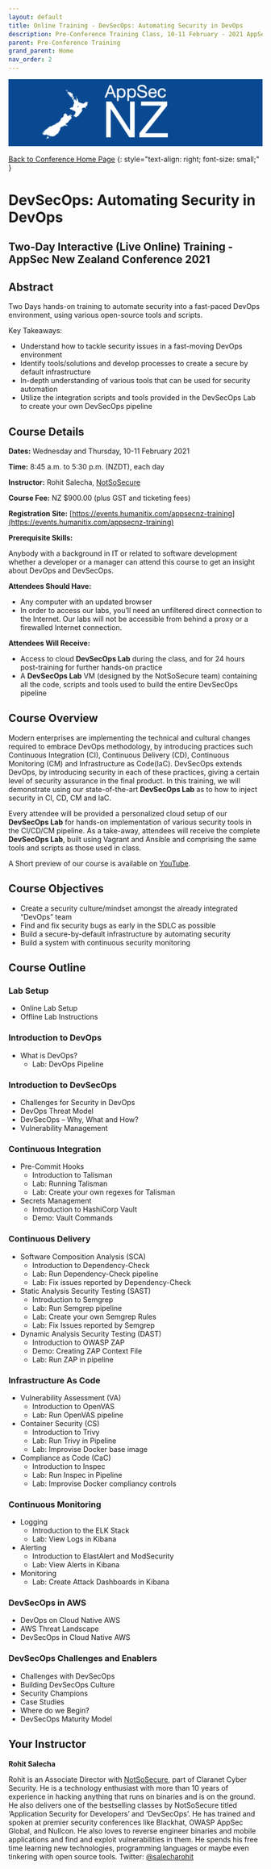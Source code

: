 ```yaml
---
layout: default
title: Online Training - DevSecOps: Automating Security in DevOps
description: Pre-Conference Training Class, 10-11 February - 2021 AppSec NZ Conference
parent: Pre-Conference Training
grand_parent: Home
nav_order: 2
---
```


[![Web Banner](/assets/images/AppSecNZ_Web_Banner.png)](index.md)

[Back to Conference Home Page](index.md)
{: style="text-align: right; font-size: small;" }

# DevSecOps: Automating Security in DevOps

## Two-Day Interactive (Live Online) Training - AppSec New Zealand Conference 2021

## Abstract

Two Days hands-on training to automate security into a fast-paced DevOps environment, using various open-source tools and scripts.

Key Takeaways:

* Understand how to tackle security issues in a fast-moving DevOps environment
* Identify tools/solutions and develop processes to create a secure by default infrastructure
* In-depth understanding of various tools that can be used for security automation
* Utilize the integration scripts and tools provided in the DevSecOps Lab to create your own DevSecOps pipeline

## Course Details 

**Dates:** Wednesday and Thursday, 10-11 February 2021

**Time:** 8:45 a.m. to 5:30 p.m. (NZDT), each day

**Instructor:** Rohit Salecha, [NotSoSecure](https://notsosecure.com)   

**Course Fee:** NZ $900.00 (plus GST and ticketing fees)

**Registration Site:** [https://events.humanitix.com/appsecnz-training](https://events.humanitix.com/appsecnz-training)

**Prerequisite Skills:**

Anybody with a background in IT or related to software development whether a developer or a manager can attend this course to get an insight about DevOps and DevSecOps.

**Attendees Should Have:** 

* Any computer with an updated browser
* In order to access our labs, you’ll need an unfiltered direct connection to the Internet. Our labs will not be accessible from behind a proxy or a firewalled Internet connection.

**Attendees Will Receive:**

* Access to cloud **DevSecOps Lab** during the class, and for 24 hours post-training for further hands-on practice
* A **DevSecOps Lab** VM (designed by the NotSoSecure team) containing all the code, scripts and tools used to build the entire DevSecOps pipeline

## Course Overview

Modern enterprises are implementing the technical and cultural changes required to embrace DevOps methodology, by introducing practices such Continuous Integration (CI), Continuous Delivery (CD), Continuous Monitoring (CM) and Infrastructure as Code(IaC). DevSecOps extends DevOps, by introducing security in each of these practices, giving a certain level of security assurance in the final product. In this training, we will demonstrate using our state-of-the-art **DevSecOps Lab** as to how to inject security in CI, CD, CM and IaC.

Every attendee will be provided a personalized cloud setup of our **DevSecOps Lab** for hands-on implementation of various security tools in the CI/CD/CM pipeline. As a take-away, attendees will receive the complete **DevSecOps Lab**, built using Vagrant and Ansible and comprising the same tools and scripts as those used in class.

A Short preview of our course is available on [YouTube](https://www.youtube.com/watch?v=_iGCZ4NPDqY).

## Course Objectives

* Create a security culture/mindset amongst the already integrated “DevOps” team
* Find and fix security bugs as early in the SDLC as possible
* Build a secure-by-default infrastructure by automating security
* Build a system with continuous security monitoring

## Course Outline

### Lab Setup

* Online Lab Setup
* Offline Lab Instructions

### Introduction to DevOps

* What is DevOps?
  * Lab: DevOps Pipeline

### Introduction to DevSecOps

* Challenges for Security in DevOps
* DevOps Threat Model
* DevSecOps – Why, What and How?
* Vulnerability Management

### Continuous Integration

* Pre-Commit Hooks
  * Introduction to Talisman
  * Lab: Running Talisman
  * Lab: Create your own regexes for Talisman
* Secrets Management
  * Introduction to HashiCorp Vault
  * Demo: Vault Commands

### Continuous Delivery

* Software Composition Analysis (SCA)
  * Introduction to Dependency-Check
  * Lab: Run Dependency-Check pipeline
  * Lab: Fix issues reported by Dependency-Check
* Static Analysis Security Testing (SAST)
  * Introduction to Semgrep
  * Lab: Run Semgrep pipeline
  * Lab: Create your own Semgrep Rules
  * Lab: Fix Issues reported by Semgrep
* Dynamic Analysis Security Testing (DAST)
  * Introduction to OWASP ZAP
  * Demo: Creating ZAP Context File
  * Lab: Run ZAP in pipeline

### Infrastructure As Code

* Vulnerability Assessment (VA)
  * Introduction to OpenVAS
  * Lab: Run OpenVAS pipeline
* Container Security (CS)
  * Introduction to Trivy
  * Lab: Run Trivy in Pipeline
  * Lab: Improvise Docker base image
* Compliance as Code (CaC)
  * Introduction to Inspec
  * Lab: Run Inspec in Pipeline
  * Lab: Improvise Docker compliancy controls

### Continuous Monitoring

* Logging
  * Introduction to the ELK Stack
  * Lab: View Logs in Kibana
* Alerting
  * Introduction to ElastAlert and ModSecurity
  * Lab: View Alerts in Kibana
* Monitoring
  * Lab: Create Attack Dashboards in Kibana

### DevSecOps in AWS

* DevOps on Cloud Native AWS
* AWS Threat Landscape
* DevSecOps in Cloud Native AWS

### DevSecOps Challenges and Enablers

* Challenges with DevSecOps
* Building DevSecOps Culture
* Security Champions
* Case Studies
* Where do we Begin?
* DevSecOps Maturity Model

## Your Instructor   

**Rohit Salecha**

Rohit is an Associate Director with [NotSoSecure](https://notsosecure.com), part of Claranet Cyber Security. He is a technology enthusiast with more than 10 years of experience in hacking anything that runs on binaries and is on the ground. He also delivers one of the bestselling classes by NotSoSecure titled ‘Application Security for Developers’ and ‘DevSecOps’. He has trained and spoken at premier security conferences like Blackhat, OWASP AppSec Global, and Nullcon. He also loves to reverse engineer binaries and mobile applications and find and exploit vulnerabilities in them. He spends his free time learning new technologies, programming languages or maybe even tinkering with open source tools. Twitter: [@salecharohit](https://www.twitter.com/salecharohit)


